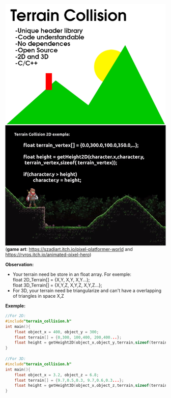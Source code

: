 ![alt text](/Template.png) </br>
![](/demos/terraindemo.gif) </br>
(**game art**: https://szadiart.itch.io/pixel-platformer-world and https://rvros.itch.io/animated-pixel-hero)</br>

**Observation:**<br/>
  * Your terrain need be store in an float array. For exemple:<br/>
  	float 2D_Terrain[] = {X,Y, X,Y, X,Y...}; <br/>
	float 3D_Terrain[] = {X,Y,Z, X,Y,Z, X,Y,Z...};
  * For 3D, your terrain need be triangularize and can't have a overlapping of triangles in space X,Z<br/>

**Exemple:**
```C
//For 2D:
#include"terrain_collision.h"
int main(){
	float object_x = 400, object_y = 300;
	float terrain[] = {0,300, 100,400, 200,400...};
	float height = getHeight2D(object_x,object_y,terrain,sizeof(terrain));
}

//For 3D:
#include"terrain_collision.h"
int main(){
	float object_x = 3.2, object_z = 6.8;
	float terrain[] = {9.7,0.5,0.3, 9.7,0.6,0.3...};
	float height = getHeight3D(object_x,object_z,terrain,sizeof(terrain));
}

```
